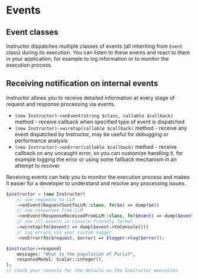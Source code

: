 # Events

## Event classes

Instructor dispatches multiple classes of events (all inheriting from `Event` class) during its execution. You can listen to these events and react to them in your application, for example to log information or to monitor the execution process.


## Receiving notification on internal events

Instructor allows you to receive detailed information at every stage of request and response processing via events.

* `(new Instructor)->onEvent(string $class, callable $callback)` method - receive callback when specified type of event is dispatched
* `(new Instructor)->wiretap(callable $callback)` method - receive any event dispatched by Instructor, may be useful for debugging or performance analysis
* `(new Instructor)->onError(callable $callback)` method - receive callback on any uncaught error, so you can customize handling it, for example logging the error or using some fallback mechanism in an attempt to recover

Receiving events can help you to monitor the execution process and makes it easier for a developer to understand and resolve any processing issues.

```php
$instructor = (new Instructor)
    // see requests to LLM
    ->onEvent(RequestSentToLLM::class, fn($e) => dump($e))
    // see responses from LLM
    ->onEvent(ResponseReceivedFromLLM::class, fn($event) => dump($event))
    // see all events in console-friendly format
    ->wiretap(fn($event) => dump($event->toConsole()))
    // log errors via your custom logger
    ->onError(fn($request, $error) => $logger->log($error));

$instructor->respond(
    messages: "What is the population of Paris?",
    responseModel: Scalar::integer(),
);
// check your console for the details on the Instructor execution
```
